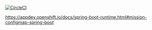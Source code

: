 [![CircleCI](https://circleci.com/gh/snowdrop/spring-boot-configmap-booster.svg?style=svg)](https://circleci.com/gh/snowdrop/spring-boot-configmap-booster)

https://appdev.openshift.io/docs/spring-boot-runtime.html#mission-configmap-spring-boot
